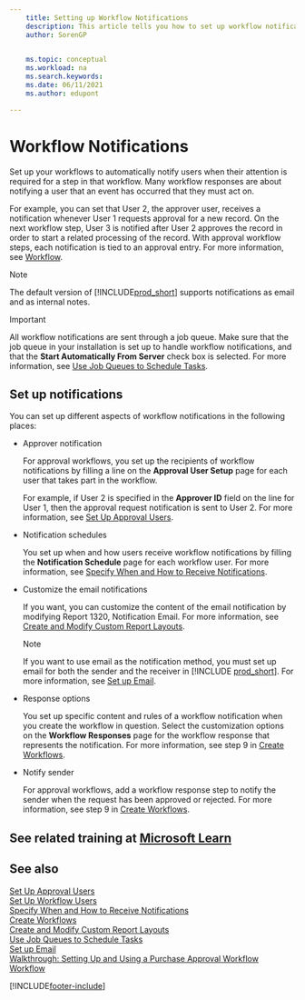 ```yaml
---
    title: Setting up Workflow Notifications
    description: This article tells you how to set up workflow notifications to alert a user that an event has occurred that they must react to; a workflow response is required. 
    author: SorenGP

    
    ms.topic: conceptual
    ms.workload: na
    ms.search.keywords:
    ms.date: 06/11/2021
    ms.author: edupont

---
```

# Workflow Notifications

Set up your workflows to automatically notify users when their attention is required for a step in that workflow. Many workflow responses are about notifying a user that an event has occurred that they must act on.

For example, you can set that User 2, the approver user, receives a notification whenever User 1 requests approval for a new record. On the next workflow step, User 3 is notified after User 2 approves the record in order to start a related processing of the record. With approval workflow steps, each notification is tied to an approval entry. For more information, see [Workflow](across-workflow.md).  

> [!NOTE]  
> The default version of [!INCLUDE[prod_short](includes/prod_short.md)] supports notifications as email and as internal notes.  

> [!IMPORTANT]  
> All workflow notifications are sent through a job queue. Make sure that the job queue in your installation is set up to handle workflow notifications, and that the **Start Automatically From Server** check box is selected. For more information, see [Use Job Queues to Schedule Tasks](admin-job-queues-schedule-tasks.md).

## Set up notifications

You can set up different aspects of workflow notifications in the following places:  

* Approver notification

    For approval workflows, you set up the recipients of workflow notifications by filling a line on the **Approval User Setup** page for each user that takes part in the workflow.  

    For example, if User 2 is specified in the **Approver ID** field on the line for User 1, then the approval request notification is sent to User 2. For more information, see [Set Up Approval Users](across-how-to-set-up-approval-users.md).  
* Notification schedules

    You set up when and how users receive workflow notifications by filling the **Notification Schedule** page for each workflow user. For more information, see [Specify When and How to Receive Notifications](across-how-to-specify-when-and-how-to-receive-notifications.md).  
* Customize the email notifications

    If you want, you can customize the content of the email notification by modifying Report 1320, Notification Email. For more information, see [Create and Modify Custom Report Layouts](ui-how-create-custom-report-layout.md).  

    > [!NOTE]
    > If you want to use email as the notification method, you must set up email for both the sender and the receiver in [!INCLUDE [prod_short](includes/prod_short.md)]. For more information, see [Set up Email](admin-how-setup-email.md).

* Response options

    You set up specific content and rules of a workflow notification when you create the workflow in question. Select the customization options on the **Workflow Responses** page for the workflow response that represents the notification. For more information, see step 9 in [Create Workflows](across-how-to-create-workflows.md#to-create-a-workflow).  

* Notify sender

    For approval workflows, add a workflow response step to notify the sender when the request has been approved or rejected. For more information, see step 9 in [Create Workflows](across-how-to-create-workflows.md#to-create-a-workflow).  

## See related training at [Microsoft Learn](/learn/modules/create-workflows/)

## See also

[Set Up Approval Users](across-how-to-set-up-approval-users.md)  
[Set Up Workflow Users](across-how-to-set-up-workflow-users.md)  
[Specify When and How to Receive Notifications](across-how-to-specify-when-and-how-to-receive-notifications.md)  
[Create Workflows](across-how-to-create-workflows.md)  
[Create and Modify Custom Report Layouts](ui-how-create-custom-report-layout.md)  
[Use Job Queues to Schedule Tasks](admin-job-queues-schedule-tasks.md)  
[Set up Email](admin-how-setup-email.md)  
[Walkthrough: Setting Up and Using a Purchase Approval Workflow](walkthrough-setting-up-and-using-a-purchase-approval-workflow.md)  
[Workflow](across-workflow.md)  


[!INCLUDE[footer-include](includes/footer-banner.md)]